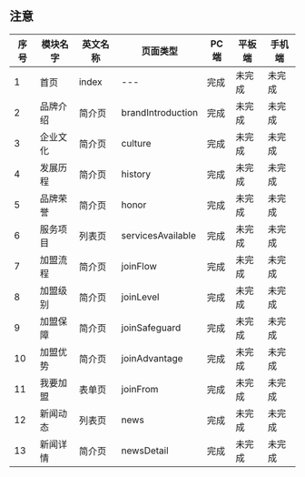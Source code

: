 ## 注意
| 序号 | 模块名字  |  英文名称 |  页面类型  |   PC端   |  平板端  |   手机端  |
| ---- | -------- | -------- | -------- |-------- | -------- | -------- |
|   1  |   首页   |  index   | --- |   完成   |   未完成 |   未完成  |
|   2  |   品牌介绍   |  简介页 | brandIntroduction   |    完成   |   未完成 |   未完成  |
|   3  |   企业文化   |  简介页 | culture   |    完成   |   未完成 |   未完成  |
|   4  |   发展历程   |   简介页 | history   |    完成   |   未完成 |   未完成  |
|   5  |   品牌荣誉   |   简介页 | honor   |    完成   |   未完成 |   未完成  |
|   6  |   服务项目   |   列表页 | servicesAvailable   |    完成   |   未完成 |   未完成  |
|   7  |   加盟流程   | 简介页 |   joinFlow   |    完成   |   未完成 |   未完成  |
|   8  |   加盟级别   |  简介页 |  joinLevel   |    完成   |   未完成 |   未完成  |
|   9  |   加盟保障   |   简介页 | joinSafeguard   |    完成   |   未完成 |   未完成  |
|   10  |   加盟优势   |   简介页 | joinAdvantage   |    完成   |   未完成 |   未完成  |
|   11  |   我要加盟   |   表单页 | joinFrom   |    完成   |   未完成 |   未完成  |
|   12  |   新闻动态   |   列表页 | news   |    完成   |   未完成 |   未完成  |
|   13  |   新闻详情   |  简介页 | newsDetail   |    完成   |   未完成 |   未完成  |




